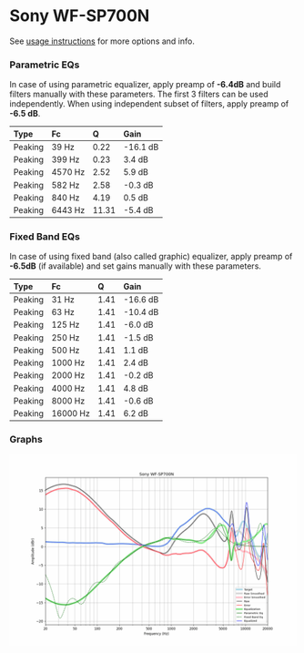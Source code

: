 # Sony WF-SP700N
See [usage instructions](https://github.com/jaakkopasanen/AutoEq#usage) for more options and info.

### Parametric EQs
In case of using parametric equalizer, apply preamp of **-6.4dB** and build filters manually
with these parameters. The first 3 filters can be used independently.
When using independent subset of filters, apply preamp of **-6.5 dB**.

| Type    | Fc      |     Q | Gain     |
|:--------|:--------|:------|:---------|
| Peaking | 39 Hz   |  0.22 | -16.1 dB |
| Peaking | 399 Hz  |  0.23 | 3.4 dB   |
| Peaking | 4570 Hz |  2.52 | 5.9 dB   |
| Peaking | 582 Hz  |  2.58 | -0.3 dB  |
| Peaking | 840 Hz  |  4.19 | 0.5 dB   |
| Peaking | 6443 Hz | 11.31 | -5.4 dB  |

### Fixed Band EQs
In case of using fixed band (also called graphic) equalizer, apply preamp of **-6.5dB**
(if available) and set gains manually with these parameters.

| Type    | Fc       |    Q | Gain     |
|:--------|:---------|:-----|:---------|
| Peaking | 31 Hz    | 1.41 | -16.6 dB |
| Peaking | 63 Hz    | 1.41 | -10.4 dB |
| Peaking | 125 Hz   | 1.41 | -6.0 dB  |
| Peaking | 250 Hz   | 1.41 | -1.5 dB  |
| Peaking | 500 Hz   | 1.41 | 1.1 dB   |
| Peaking | 1000 Hz  | 1.41 | 2.4 dB   |
| Peaking | 2000 Hz  | 1.41 | -0.2 dB  |
| Peaking | 4000 Hz  | 1.41 | 4.8 dB   |
| Peaking | 8000 Hz  | 1.41 | -0.6 dB  |
| Peaking | 16000 Hz | 1.41 | 6.2 dB   |

### Graphs
![](./Sony%20WF-SP700N.png)